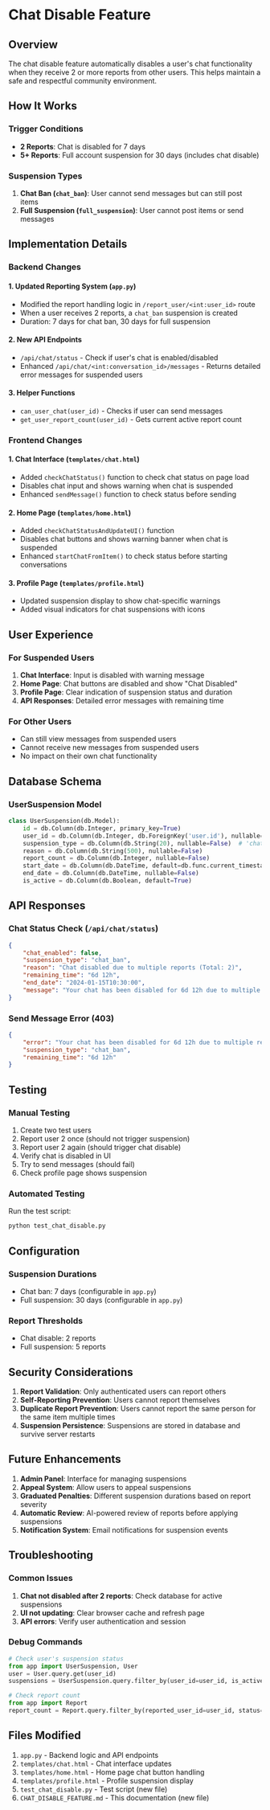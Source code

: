 # Chat Disable Feature

## Overview

The chat disable feature automatically disables a user's chat functionality when they receive 2 or more reports from other users. This helps maintain a safe and respectful community environment.

## How It Works

### Trigger Conditions
- **2 Reports**: Chat is disabled for 7 days
- **5+ Reports**: Full account suspension for 30 days (includes chat disable)

### Suspension Types
1. **Chat Ban (`chat_ban`)**: User cannot send messages but can still post items
2. **Full Suspension (`full_suspension`)**: User cannot post items or send messages

## Implementation Details

### Backend Changes

#### 1. Updated Reporting System (`app.py`)
- Modified the report handling logic in `/report_user/<int:user_id>` route
- When a user receives 2 reports, a `chat_ban` suspension is created
- Duration: 7 days for chat ban, 30 days for full suspension

#### 2. New API Endpoints
- `/api/chat/status` - Check if user's chat is enabled/disabled
- Enhanced `/api/chat/<int:conversation_id>/messages` - Returns detailed error messages for suspended users

#### 3. Helper Functions
- `can_user_chat(user_id)` - Checks if user can send messages
- `get_user_report_count(user_id)` - Gets current active report count

### Frontend Changes

#### 1. Chat Interface (`templates/chat.html`)
- Added `checkChatStatus()` function to check chat status on page load
- Disables chat input and shows warning when chat is suspended
- Enhanced `sendMessage()` function to check status before sending

#### 2. Home Page (`templates/home.html`)
- Added `checkChatStatusAndUpdateUI()` function
- Disables chat buttons and shows warning banner when chat is suspended
- Enhanced `startChatFromItem()` to check status before starting conversations

#### 3. Profile Page (`templates/profile.html`)
- Updated suspension display to show chat-specific warnings
- Added visual indicators for chat suspensions with icons

## User Experience

### For Suspended Users
1. **Chat Interface**: Input is disabled with warning message
2. **Home Page**: Chat buttons are disabled and show "Chat Disabled"
3. **Profile Page**: Clear indication of suspension status and duration
4. **API Responses**: Detailed error messages with remaining time

### For Other Users
- Can still view messages from suspended users
- Cannot receive new messages from suspended users
- No impact on their own chat functionality

## Database Schema

### UserSuspension Model
```python
class UserSuspension(db.Model):
    id = db.Column(db.Integer, primary_key=True)
    user_id = db.Column(db.Integer, db.ForeignKey('user.id'), nullable=False)
    suspension_type = db.Column(db.String(20), nullable=False)  # 'chat_ban', 'full_suspension'
    reason = db.Column(db.String(500), nullable=False)
    report_count = db.Column(db.Integer, nullable=False)
    start_date = db.Column(db.DateTime, default=db.func.current_timestamp())
    end_date = db.Column(db.DateTime, nullable=False)
    is_active = db.Column(db.Boolean, default=True)
```

## API Responses

### Chat Status Check (`/api/chat/status`)
```json
{
    "chat_enabled": false,
    "suspension_type": "chat_ban",
    "reason": "Chat disabled due to multiple reports (Total: 2)",
    "remaining_time": "6d 12h",
    "end_date": "2024-01-15T10:30:00",
    "message": "Your chat has been disabled for 6d 12h due to multiple reports."
}
```

### Send Message Error (403)
```json
{
    "error": "Your chat has been disabled for 6d 12h due to multiple reports. You can still post items but cannot send messages.",
    "suspension_type": "chat_ban",
    "remaining_time": "6d 12h"
}
```

## Testing

### Manual Testing
1. Create two test users
2. Report user 2 once (should not trigger suspension)
3. Report user 2 again (should trigger chat disable)
4. Verify chat is disabled in UI
5. Try to send messages (should fail)
6. Check profile page shows suspension

### Automated Testing
Run the test script:
```bash
python test_chat_disable.py
```

## Configuration

### Suspension Durations
- Chat ban: 7 days (configurable in `app.py`)
- Full suspension: 30 days (configurable in `app.py`)

### Report Thresholds
- Chat disable: 2 reports
- Full suspension: 5 reports

## Security Considerations

1. **Report Validation**: Only authenticated users can report others
2. **Self-Reporting Prevention**: Users cannot report themselves
3. **Duplicate Report Prevention**: Users cannot report the same person for the same item multiple times
4. **Suspension Persistence**: Suspensions are stored in database and survive server restarts

## Future Enhancements

1. **Admin Panel**: Interface for managing suspensions
2. **Appeal System**: Allow users to appeal suspensions
3. **Graduated Penalties**: Different suspension durations based on report severity
4. **Automatic Review**: AI-powered review of reports before applying suspensions
5. **Notification System**: Email notifications for suspension events

## Troubleshooting

### Common Issues
1. **Chat not disabled after 2 reports**: Check database for active suspensions
2. **UI not updating**: Clear browser cache and refresh page
3. **API errors**: Verify user authentication and session

### Debug Commands
```python
# Check user's suspension status
from app import UserSuspension, User
user = User.query.get(user_id)
suspensions = UserSuspension.query.filter_by(user_id=user_id, is_active=True).all()

# Check report count
from app import Report
report_count = Report.query.filter_by(reported_user_id=user_id, status='pending').count()
```

## Files Modified

1. `app.py` - Backend logic and API endpoints
2. `templates/chat.html` - Chat interface updates
3. `templates/home.html` - Home page chat button handling
4. `templates/profile.html` - Profile suspension display
5. `test_chat_disable.py` - Test script (new file)
6. `CHAT_DISABLE_FEATURE.md` - This documentation (new file)
